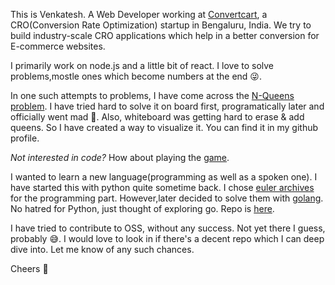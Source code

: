 This is Venkatesh. A Web Developer working at [Convertcart](https://www.convertcart.com), a CRO(Conversion Rate Optimization) startup in Bengaluru, India. We try to build industry-scale CRO applications which help in a better conversion for E-commerce websites.

I primarily work on node.js and a little bit of react. I love to solve problems,mostle ones which become numbers at the end :stuck_out_tongue_winking_eye:.

In one such attempts to problems, I have come across the [N-Queens problem](https://en.wikipedia.org/wiki/Eight_queens_puzzle). I have tried hard to solve it on board first, programatically later and officially went mad :exploding_head:. Also, whiteboard was getting hard to erase & add queens. So I have created a way to visualize it. You can find it in my github profile.

*Not interested in code?* How about playing the [game](https://n-queens-helper.netlify.com/).

I wanted to learn a new language(programming as well as a spoken one). I have started this with python quite sometime back. I chose [euler archives](https://projecteuler.net/archives) for the programming part. However,later decided to solve them with [golang](https://golang.org/). No hatred for Python, just thought of exploring go. Repo is [here](https://github.com/klvenky/euler-archives-go).

I have tried to contribute to OSS, without any success. Not yet there I guess, probably :sweat_smile:. I would love to look in if there's a decent repo which I can deep dive into. Let me know of any such chances.

Cheers :beers:
